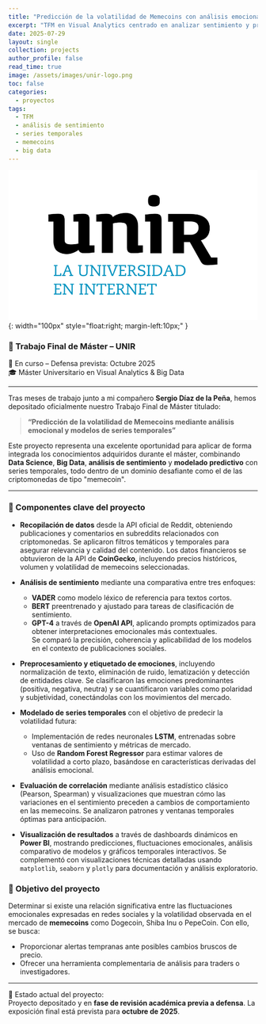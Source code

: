 ```yaml
---
title: "Predicción de la volatilidad de Memecoins con análisis emocional"
excerpt: "TFM en Visual Analytics centrado en analizar sentimiento y predecir la volatilidad de criptomonedas tipo Memecoins usando series temporales."
date: 2025-07-29
layout: single
collection: projects
author_profile: false
read_time: true
image: /assets/images/unir-logo.png
toc: false
categories:
  - proyectos
tags:
  - TFM
  - análisis de sentimiento
  - series temporales
  - memecoins
  - big data
---
```


![Logo UNIR](/assets/images/unir-logo.png){: width="100px" style="float:right; margin-left:10px;" }

### 📘 Trabajo Final de Máster – UNIR  
📅 En curso – Defensa prevista: Octubre 2025  
🎓 Máster Universitario en Visual Analytics & Big Data

---

Tras meses de trabajo junto a mi compañero **Sergio Díaz de la Peña**, hemos depositado oficialmente nuestro Trabajo Final de Máster titulado:

> **“Predicción de la volatilidad de Memecoins mediante análisis emocional y modelos de series temporales”**

Este proyecto representa una excelente oportunidad para aplicar de forma integrada los conocimientos adquiridos durante el máster, combinando **Data Science**, **Big Data**, **análisis de sentimiento** y **modelado predictivo** con series temporales, todo dentro de un dominio desafiante como el de las criptomonedas de tipo "memecoin".

---

### 🧠 Componentes clave del proyecto

- **Recopilación de datos** desde la API oficial de Reddit, obteniendo publicaciones y comentarios en subreddits relacionados con criptomonedas. Se aplicaron filtros temáticos y temporales para asegurar relevancia y calidad del contenido. Los datos financieros se obtuvieron de la API de **CoinGecko**, incluyendo precios históricos, volumen y volatilidad de memecoins seleccionadas.
  
- **Análisis de sentimiento** mediante una comparativa entre tres enfoques:  
  - **VADER** como modelo léxico de referencia para textos cortos.  
  - **BERT** preentrenado y ajustado para tareas de clasificación de sentimiento.  
  - **GPT-4** a través de **OpenAI API**, aplicando prompts optimizados para obtener interpretaciones emocionales más contextuales.  
  Se comparó la precisión, coherencia y aplicabilidad de los modelos en el contexto de publicaciones sociales.

- **Preprocesamiento y etiquetado de emociones**, incluyendo normalización de texto, eliminación de ruido, lematización y detección de entidades clave. Se clasificaron las emociones predominantes (positiva, negativa, neutra) y se cuantificaron variables como polaridad y subjetividad, conectándolas con los movimientos del mercado.

- **Modelado de series temporales** con el objetivo de predecir la volatilidad futura:
  - Implementación de redes neuronales **LSTM**, entrenadas sobre ventanas de sentimiento y métricas de mercado.  
  - Uso de **Random Forest Regressor** para estimar valores de volatilidad a corto plazo, basándose en características derivadas del análisis emocional.

- **Evaluación de correlación** mediante análisis estadístico clásico (Pearson, Spearman) y visualizaciones que muestran cómo las variaciones en el sentimiento preceden a cambios de comportamiento en las memecoins. Se analizaron patrones y ventanas temporales óptimas para anticipación.

- **Visualización de resultados** a través de dashboards dinámicos en **Power BI**, mostrando predicciones, fluctuaciones emocionales, análisis comparativo de modelos y gráficos temporales interactivos. Se complementó con visualizaciones técnicas detalladas usando `matplotlib`, `seaborn` y `plotly` para documentación y análisis exploratorio.


### 🎯 Objetivo del proyecto

Determinar si existe una relación significativa entre las fluctuaciones emocionales expresadas en redes sociales y la volatilidad observada en el mercado de **memecoins** como Dogecoin, Shiba Inu o PepeCoin. Con ello, se busca:
- Proporcionar alertas tempranas ante posibles cambios bruscos de precio.
- Ofrecer una herramienta complementaria de análisis para traders o investigadores.

---

📌 Estado actual del proyecto:  
Proyecto depositado y en **fase de revisión académica previa a defensa**. La exposición final está prevista para **octubre de 2025**.

